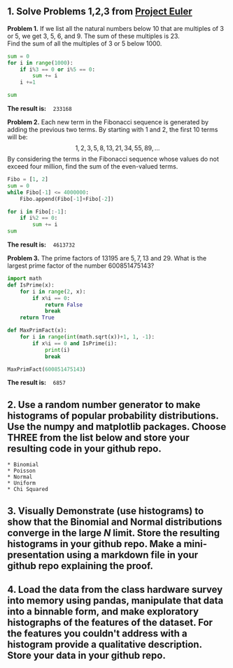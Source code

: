## 1. Solve Problems 1,2,3 from [Project Euler](https://projecteuler.net/archives)
**Problem 1.** If we list all the natural numbers below 10 that are multiples of 3 or 5, we get 3, 5, 6, and 9. The sum of these multiples is 23. <br>Find the sum of all the multiples of 3 or 5 below 1000.

```python
sum = 0
for i in range(1000):
    if i%3 == 0 or i%5 == 0:
        sum += i
    i +=1

sum
```
**The result is:** &nbsp;&nbsp; `233168`


**Problem 2.** Each new term in the Fibonacci sequence is generated by adding the previous two terms. By starting with $1$ and $2$, the first $10$ terms will be:
$$1, 2, 3, 5, 8, 13, 21, 34, 55, 89, \dots$$
By considering the terms in the Fibonacci sequence whose values do not exceed four million, find the sum of the even-valued terms.

```python
Fibo = [1, 2]
sum = 0
while Fibo[-1] <= 4000000:
    Fibo.append(Fibo[-1]+Fibo[-2])

for i in Fibo[:-1]:
    if i%2 == 0:
        sum += i
sum
```
**The result is:** &nbsp;&nbsp; `4613732`


**Problem 3.** The prime factors of $13195$ are $5, 7, 13$ and $29$.
What is the largest prime factor of the number $600851475143$?

```python
import math
def IsPrime(x):
    for i in range(2, x):
        if x%i == 0:
            return False
            break
    return True

def MaxPrimFact(x):
    for i in range(int(math.sqrt(x))+1, 1, -1):
        if x%i == 0 and IsPrime(i):
            print(i)
            break

MaxPrimFact(600851475143)
```
**The result is:** &nbsp;&nbsp; `6857`

## 2. Use a random number generator to make histograms of popular probability distributions. Use the numpy and matplotlib packages. Choose THREE from the list below and store your resulting code in your github repo.
    * Binomial
    * Poisson
    * Normal
    * Uniform
    * Chi Squared

## 3. Visually Demonstrate (use histograms) to show that the Binomial and Normal distributions converge in the large *N* limit. Store the resulting histograms in your github repo. Make a mini-presentation using a markdown file in your github repo explaining the proof.




## 4. Load the data from the class hardware survey into memory using pandas, manipulate that data into a binnable form, and make exploratory histographs of the features of the dataset. For the features you couldn't address with a histogram provide a qualitative description.  Store your data in your github repo.

















